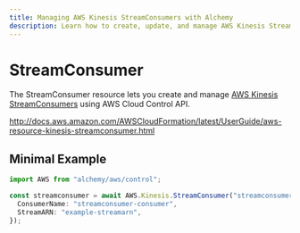 ```yaml
---
title: Managing AWS Kinesis StreamConsumers with Alchemy
description: Learn how to create, update, and manage AWS Kinesis StreamConsumers using Alchemy Cloud Control.
---
```


# StreamConsumer

The StreamConsumer resource lets you create and manage [AWS Kinesis StreamConsumers](https://docs.aws.amazon.com/kinesis/latest/userguide/) using AWS Cloud Control API.

http://docs.aws.amazon.com/AWSCloudFormation/latest/UserGuide/aws-resource-kinesis-streamconsumer.html

## Minimal Example

```ts
import AWS from "alchemy/aws/control";

const streamconsumer = await AWS.Kinesis.StreamConsumer("streamconsumer-example", {
  ConsumerName: "streamconsumer-consumer",
  StreamARN: "example-streamarn",
});
```

